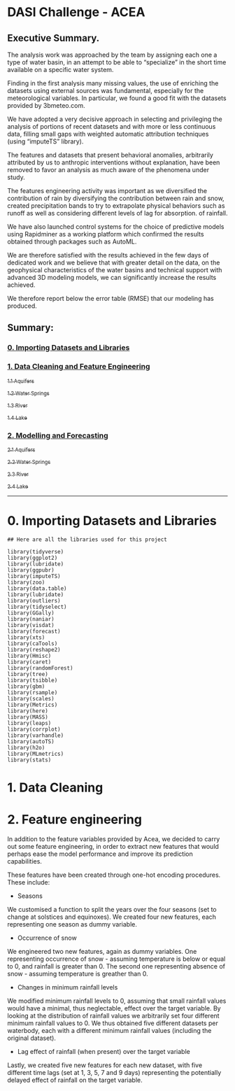# DASI Challenge - ACEA 

## Executive Summary.

The analysis work was approached by the team by assigning each one a type of water basin, in an attempt to be able to “specialize” in the short time available on a specific water system.

Finding in the first analysis many missing values, the use of enriching the datasets using external sources was fundamental, especially for the meteorological variables. In particular, we found a good fit with the datasets provided by 3bmeteo.com.

We have adopted a very decisive approach in selecting and privileging the analysis of portions of recent datasets and with more or less continuous data, filling small gaps with weighted automatic attribution techniques (using “imputeTS” library).

The features and datasets that present behavioral anomalies, arbitrarily attributed by us to anthropic interventions without explanation, have been removed to favor an analysis as much aware of the phenomena under study.

The features engineering activity was important as we diversified the contribution of rain by diversifying the contribution between rain and snow, created precipitation bands to try to extrapolate physical behaviors such as runoff as well as considering different levels of lag for absorption. of rainfall.

We have also launched control systems for the choice of predictive models using Rapidminer as a working platform which confirmed the results obtained through packages such as AutoML.

We are therefore satisfied with the results achieved in the few days of dedicated work and we believe that with greater detail on the data, on the geophysical characteristics of the water basins and technical support with advanced 3D modeling models, we can significantly increase the results achieved.

We therefore report below the error table (RMSE) that our modeling has produced.




## Summary: 

### <a href="#section1"> 0. Importing Datasets and Libraries </a>
### <a href="#section2"> 1. Data Cleaning and Feature Engineering </a>

  <a href="#subsect1"><sub> 1.1 Aquifers </sub></a>
  
  <a href="#subsect2"><sub> 1.2 Water Springs </sub></a>
  
  <a href="#subsect3"><sub> 1.3 River </sub></a>
  
  <a href="#subsect4"><sub> 1.4 Lake </sub></a>
  
### <a href="#section3"> 2. Modelling and Forecasting </a>

  <a href="#subsect5"><sub> 2.1 Aquifers </sub></a>
  
  <a href="#subsect6"><sub> 2.2 Water Springs </sub></a>
  
  <a href="#subsect7"><sub> 2.3 River </sub></a>
  
  <a href="#subsect8"><sub> 2.4 Lake </sub></a>
  

---------------------------------------------------------------


<a href="#section1"></a>

# 0. Importing Datasets and Libraries </a>

```
## Here are all the libraries used for this project 

library(tidyverse)
library(ggplot2)
library(lubridate)
library(ggpubr)
library(imputeTS)
library(zoo)
library(data.table)
library(lubridate)
library(outliers)
library(tidyselect)
library(GGally)
library(naniar)
library(visdat)
library(forecast)
library(xts)
library(caTools)
library(reshape2)
library(Hmisc)
library(caret) 
library(randomForest)
library(tree)
library(tsibble)
library(gbm)
library(rsample)
library(scales)
library(Metrics)
library(here)
library(MASS)
library(leaps)
library(corrplot)
library(varhandle)
library(autoTS)
library(h2o)
library(MLmetrics)
library(stats)

```

<a href="#section2"></a>

# 1. Data Cleaning </a>

# 

<a href="#section3"></a>

# 2. Feature engineering


In addition to the feature variables provided by Acea, we decided to carry out some feature engineering, in order to extract new features that would perhaps ease the model performance and improve its prediction capabilities. 

These features have been created through one-hot encoding procedures. These include: 

- Seasons 

We customised a function to split the years over the four seasons (set to change at solstices and equinoxes). We created four new features, each representing one season as dummy variable.

- Occurrence of snow 

We engineered two new features, again as dummy variables. One representing occurrence of snow - assuming temperature is below or equal to 0, and rainfall is greater than 0. The second one representing absence of snow - assuming temperature is greather than 0.

- Changes in minimum rainfall levels 

We modified minimum rainfall levels to 0, assuming that small rainfall values would have a minimal, thus neglectable, effect over the target variable. By looking at the distribution of rainfall values we arbitrarily set four different minimum rainfall values to 0. We thus obtained five different datasets per waterbody, each with a different minimum rainfall values (including the original dataset).

- Lag effect of rainfall (when present) over the target variable 

Lastly, we created five new features for each new dataset, with five different time lags (set at 1, 3, 5, 7 and 9 days) representing the potentially delayed effect of rainfall on the target variable.
